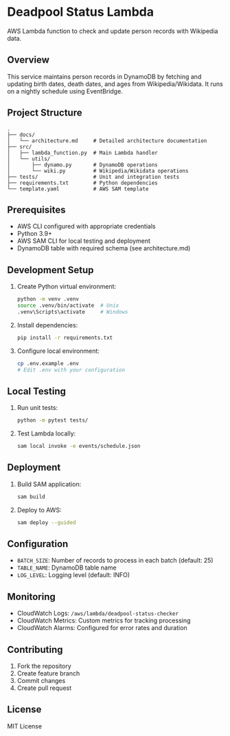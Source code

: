 # Deadpool Status Lambda

AWS Lambda function to check and update person records with Wikipedia data.

## Overview
This service maintains person records in DynamoDB by fetching and updating birth dates, death dates, and ages from Wikipedia/Wikidata. It runs on a nightly schedule using EventBridge.

## Project Structure
```
.
├── docs/
│   └── architecture.md     # Detailed architecture documentation
├── src/
│   ├── lambda_function.py  # Main Lambda handler
│   └── utils/
│       ├── dynamo.py       # DynamoDB operations
│       └── wiki.py         # Wikipedia/Wikidata operations
├── tests/                  # Unit and integration tests
├── requirements.txt        # Python dependencies
└── template.yaml           # AWS SAM template
```

## Prerequisites
- AWS CLI configured with appropriate credentials
- Python 3.9+
- AWS SAM CLI for local testing and deployment
- DynamoDB table with required schema (see architecture.md)

## Development Setup
1. Create Python virtual environment:
   ```bash
   python -m venv .venv
   source .venv/bin/activate  # Unix
   .venv\Scripts\activate     # Windows
   ```

2. Install dependencies:
   ```bash
   pip install -r requirements.txt
   ```

3. Configure local environment:
   ```bash
   cp .env.example .env
   # Edit .env with your configuration
   ```

## Local Testing
1. Run unit tests:
   ```bash
   python -m pytest tests/
   ```

2. Test Lambda locally:
   ```bash
   sam local invoke -e events/schedule.json
   ```

## Deployment
1. Build SAM application:
   ```bash
   sam build
   ```

2. Deploy to AWS:
   ```bash
   sam deploy --guided
   ```

## Configuration
- `BATCH_SIZE`: Number of records to process in each batch (default: 25)
- `TABLE_NAME`: DynamoDB table name
- `LOG_LEVEL`: Logging level (default: INFO)

## Monitoring
- CloudWatch Logs: `/aws/lambda/deadpool-status-checker`
- CloudWatch Metrics: Custom metrics for tracking processing
- CloudWatch Alarms: Configured for error rates and duration

## Contributing
1. Fork the repository
2. Create feature branch
3. Commit changes
4. Create pull request

## License
MIT License
